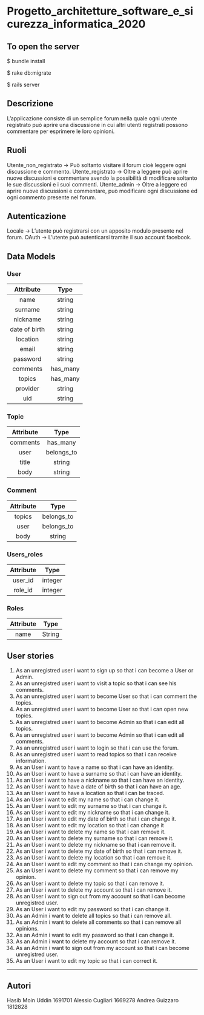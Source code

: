 # Progetto_architetture_software_e_sicurezza_informatica_2020

## To open the server

  $ bundle install

  $ rake db:migrate

  $ rails server

## Descrizione
L’applicazione consiste di un semplice forum nella quale ogni utente registrato può aprire una discussione  in cui altri utenti registrati possono commentare per esprimere le loro opinioni.

## Ruoli
Utente_non_registrato -> Può soltanto visitare il forum cioè leggere ogni discussione e commento.
Utente_registrato -> Oltre a leggere può aprire nuove discussioni e commentare avendo la possibilità di modificare soltanto le sue discussioni e i suoi commenti.
Utente_admin -> Oltre a leggere ed aprire nuove discussioni e commentare, può modificare ogni discussione ed ogni commento presente nel forum.

## Autenticazione
Locale -> L’utente può registrarsi con un apposito modulo presente nel forum.
OAuth -> L’utente può autenticarsi tramite il suo account facebook.

## Data Models

### User

Attribute | Type 
:-:|:-:
name | string 
surname | string 
nickname | string 
date of birth | string 
location | string 
email | string 
password | string
comments | has\_many 
topics | has\_many 
provider | string
uid | string

### Topic

Attribute | Type 
:-:|:-:
comments | has\_many
user | belongs\_to 
title | string
body | string

### Comment

Attribute | Type 
:-:|:-:
topics | belongs\_to 
user | belongs\_to 
body | string

### Users_roles

Attribute | Type 
:-:|:-:
user_id | integer
role_id | integer

### Roles

Attribute | Type 
:-:|:-:
name | String

## User stories

1) As an unregistred user i want to sign up so that i can become a User or Admin.
2) As an unregistred user i want to visit a topic so that i can see his comments.
3) As an unregistred user i want to become User so that i can comment the topics.
4) As an unregistred user i want to become User so that i can open new topics.
5) As an unregistred user i want to become Admin so that i can edit all topics.
6) As an unregistred user i want to become Admin so that i can edit all comments.
7) As an unregistred user i want to login so that i can use the forum.
8) As an unregistred user i want to read topics so that i can receive information.
9) As an User i want to have a name so that i can have an identity.
10) As an User i want to have a surname so that i can have an identity.
11) As an User i want to have a nickname so that i can have an identity.
12) As an User i want to have a date of birth so that i can have an age.
13) As an User i want to have a location so that i can be traced.
14) As an User i want to edit my name so that i can change it.
15) As an User i want to edit my surname so that i can change it.
16) As an User i want to edit my nickname so that i can change it.
17) As an User i want to edit my date of birth so that i can change it.
18) As an User i want to edit my location so that i can change it
19) As an User i want to delete my name so that i can remove it.
20) As an User i want to delete my surname so that i can remove it.
21) As an User i want to delete my nickname so that i can remove it.
22) As an User i want to delete my date of birth so that i can remove it.
23) As an User i want to delete my location so that i can remove it.
24) As an User i want to edit my comment so that i can change my opinion.
25) As an User i want to delete my comment so that i can remove my opinion.
26) As an User i want to delete my topic so that i can remove it.
27) As an User i want to delete my account so that i can remove it.
28) As an User i want to sign out from my account so that i can become unregistred user.
29) As an User i want to edit my password so that i can change it.
30) As an Admin i want to delete all topics so that i can remove all.
31) As an Admin i want to delete all comments so that i can remove all opinions.
32) As an Admin i want to edit my password so that i can change it.
33) As an Admin i want to delete my account so that i can remove it.
34) As an Admin i want to sign out from my account so that i can become unregistred user.
35) As an User i want to edit my topic so that i can correct it.
--------------
## Autori

Hasib		Moin Uddin		1691701
Alessio		Cugliari			1669278
Andrea		Guizzaro			1812828

